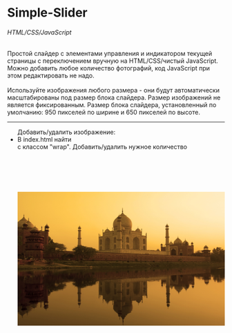 # Simple-Slider

<h6>HTML/CSS/JavaScript</h6>

Простой слайдер с элементами управления  и индикатором текущей страницы с переключением вручную на HTML/CSS/чистый JavaScript.
Можно добавить любое количество фотографий, код JavaScript при этом редактировать не надо.<br><br>
Используйте изображения любого размера - они будут автоматически масштабированы под размер блока слайдера. Размер изображений не является фиксированным.
Размер блока слайдера, установленный по умолчанию: 950 пикселей по ширине и 650 пикселей по высоте. 
<hr>
<ul>Добавить/удалить изображение:
  <li>В index.html найти <div> с классом "wrap". Добавить/удалить нужное количество <div class="slider-item">
    <code>
      <div class="wrap">
			<div class="slider-item">
				<img src="img/slide_1.jpg" alt="slide_1">
       </div>
    </code>


